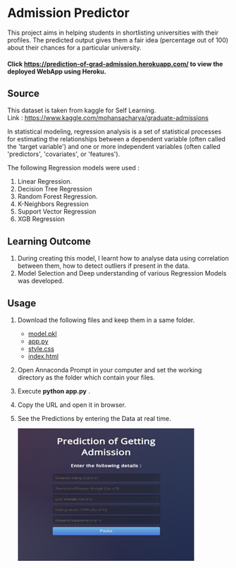 # Admission Predictor

This project aims in helping students in shortlisting universities with their profiles. The predicted output gives them a fair idea (percentage out of 100) about their chances for a particular university.

#### Click https://prediction-of-grad-admission.herokuapp.com/ to view the deployed WebApp using Heroku.
## Source

This dataset is taken from kaggle for Self Learning. \
Link : https://www.kaggle.com/mohansacharya/graduate-admissions

In statistical modeling, regression analysis is a set of statistical processes for estimating the relationships between a dependent variable (often called the 'target variable') and one or more independent variables (often called 'predictors', 'covariates', or 'features'). 

The following Regression models were used :

1. Linear Regression.
2. Decision Tree Regression
3. Random Forest Regression.
4. K-Neighbors Regression
5. Support Vector Regression
6. XGB Regression


## Learning Outcome

1. During creating this model, I learnt how to analyse data using correlation between them, how to detect outliers if present in the data.
2. Model Selection and Deep understanding of various Regression Models was developed.

## Usage

1. Download the following files and keep them in a same folder.
    *  [model.pkl](https://github.com/shubhamjain02/Graduate-Admission-Predictor/blob/master/model.pkl)
    *  [app.py](https://github.com/shubhamjain02/Graduate-Admission-Predictor/blob/master/app.py)
    *  [style.css](https://github.com/shubhamjain02/Graduate-Admission-Predictor/blob/master/static/style.css)
    *  [index.html](https://github.com/shubhamjain02/Graduate-Admission-Predictor/blob/master/template/index.html)

2. Open Annaconda Prompt in your computer and set the working directory as the folder which contain your files.

3. Execute **python app.py** .
4. Copy the URL and open it in browser.

5. See the Predictions by entering the Data at real time. 

   <img src="https://raw.githubusercontent.com/shubhamjain02/Graduate-Admission-Predictor/master/Readme-Resources/Screenshot%20(196).png" width="400" height="300">
